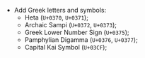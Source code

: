  * Add Greek letters and symbols:
   - Heta (`U+0370`, `U+0371`);
   - Archaic Sampi (`U+0372`, `U+0373`);
   - Greek Lower Number Sign (`U+0375`);
   - Pamphylian Digamma (`U+0376`, `U+0377`);
   - Capital Kai Symbol (`U+03CF`);